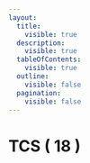 ```yaml
---
layout:
  title:
    visible: true
  description:
    visible: true
  tableOfContents:
    visible: true
  outline:
    visible: false
  pagination:
    visible: false
---
```


# TCS ( 18 )

<div data-full-width="true">

<figure><img src="https://rider-card.com/images/cardlist/card/TCS-001.png" alt=""><figcaption></figcaption></figure>

 

<figure><img src="https://rider-card.com/images/cardlist/card/TCS-002.png" alt=""><figcaption></figcaption></figure>

 

<figure><img src="https://rider-card.com/images/cardlist/card/TCS-003.png" alt=""><figcaption></figcaption></figure>

 

<figure><img src="https://rider-card.com/images/cardlist/card/TCS-004.png" alt=""><figcaption></figcaption></figure>

 

<figure><img src="https://rider-card.com/images/cardlist/card/TCS-005.png" alt=""><figcaption></figcaption></figure>

</div>

<div data-full-width="true">

<figure><img src="https://rider-card.com/images/cardlist/card/TCS-006.png" alt=""><figcaption></figcaption></figure>

 

<figure><img src="https://rider-card.com/images/cardlist/card/TCS-007.png" alt=""><figcaption></figcaption></figure>

 

<figure><img src="https://rider-card.com/images/cardlist/card/TCS-008.png" alt=""><figcaption></figcaption></figure>

 

<figure><img src="https://rider-card.com/images/cardlist/card/TCS-009.png" alt=""><figcaption></figcaption></figure>

 

<figure><img src="https://rider-card.com/images/cardlist/card/TCS-010.png" alt=""><figcaption></figcaption></figure>

</div>

<div data-full-width="true">

<figure><img src="https://rider-card.com/images/cardlist/card/TCS-011.png" alt=""><figcaption></figcaption></figure>

 

<figure><img src="https://rider-card.com/images/cardlist/card/TCS-012.png" alt=""><figcaption></figcaption></figure>

 

<figure><img src="https://rider-card.com/images/cardlist/card/TCS-013.png" alt=""><figcaption></figcaption></figure>

 

<figure><img src="https://rider-card.com/images/cardlist/card/TCS-014.png" alt=""><figcaption></figcaption></figure>

 

<figure><img src="https://rider-card.com/images/cardlist/card/TCS-015.png" alt=""><figcaption></figcaption></figure>

</div>

<div data-full-width="true">

<figure><img src="https://rider-card.com/images/cardlist/card/TCS-016.png" alt=""><figcaption></figcaption></figure>

 

<figure><img src="https://rider-card.com/images/cardlist/card/TCS-017.png" alt=""><figcaption></figcaption></figure>

 

<figure><img src="https://rider-card.com/images/cardlist/card/TCS-018.png" alt=""><figcaption></figcaption></figure>

 

<figure><img src="https://rider-card.com/images/cardlist/card/TCS-019.png" alt=""><figcaption></figcaption></figure>

 

<figure><img src="https://rider-card.com/images/cardlist/card/TCS-020.png" alt=""><figcaption></figcaption></figure>

</div>

<div data-full-width="true">

<figure><img src="https://rider-card.com/images/cardlist/card/TCS-021.png" alt=""><figcaption></figcaption></figure>

 

<figure><img src="https://rider-card.com/images/cardlist/card/TCS-022.png" alt=""><figcaption></figcaption></figure>

 

<figure><img src="https://rider-card.com/images/cardlist/card/TCS-023.png" alt=""><figcaption></figcaption></figure>

 

<figure><img src="https://rider-card.com/images/cardlist/card/TCS-024.png" alt=""><figcaption></figcaption></figure>

 

<figure><img src="https://rider-card.com/images/cardlist/card/TCS-025.png" alt=""><figcaption></figcaption></figure>

</div>
